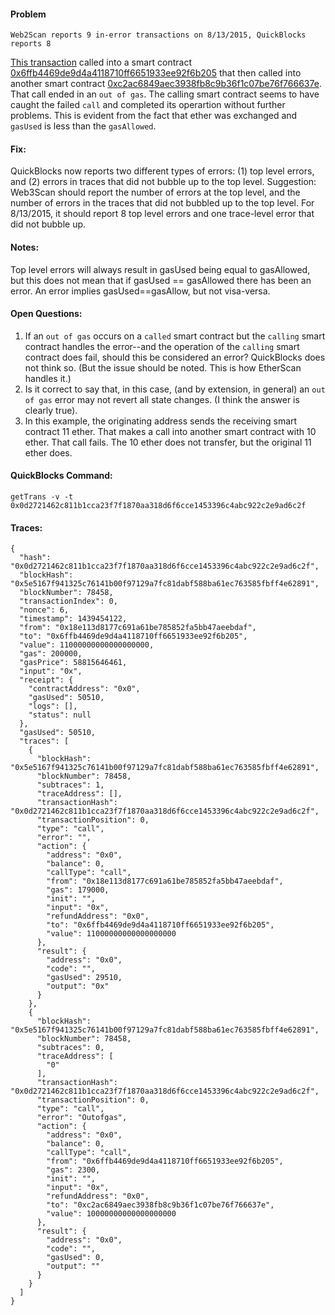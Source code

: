 #### Problem

	Web2Scan reports 9 in-error transactions on 8/13/2015, QuickBlocks reports 8
	
[This transaction](https://etherscan.io/tx/0x0d2721462c811b1cca23f7f1870aa318d6f6cce1453396c4abc922c2e9ad6c2f) called into a smart contract [0x6ffb4469de9d4a4118710ff6651933ee92f6b205](https://etherscan.io/address/0x6ffb4469de9d4a4118710ff6651933ee92f6b205) that then called into another smart contract [0xc2ac6849aec3938fb8c9b36f1c07be76f766637e](https://etherscan.io/address/0xc2ac6849aec3938fb8c9b36f1c07be76f766637e). That call ended in an `out of gas`. The calling smart contract seems to have caught the failed `call` and completed its operartion without further problems. This is evident from the fact that ether was exchanged and `gasUsed` is less than the `gasAllowed`.

#### Fix:

QuickBlocks now reports two different types of errors: (1) top level errors, and (2) errors in traces that did not bubble up to the top level. Suggestion: Web3Scan should report the number of errors at the top level, and the number of errors in the traces that did not bubbled up to the top level. For 8/13/2015, it should report 8 top level errors and one trace-level error that did not bubble up.

#### Notes:

Top level errors will always result in gasUsed being equal to gasAllowed, but this does not mean that if gasUsed == gasAllowed there has been an error. An error implies gasUsed==gasAllow, but not visa-versa.

#### Open Questions:

1. If an `out of gas` occurs on a `called` smart contract but the `calling` smart contract handles the error--and the operation of the `calling` smart contract does fail, should this be considered an error? QuickBlocks does not think so. (But the issue should be noted. This is how EtherScan handles it.)
2. Is it correct to say that, in this case, (and by extension, in general) an `out of gas` error may not revert all state changes. (I think the answer is clearly true).
3. In this example, the originating address sends the receiving smart contract 11 ether. That makes a call into another smart contract with 10 ether. That call fails. The 10 ether does not transfer, but the original 11 ether does.

#### QuickBlocks Command:

	getTrans -v -t 0x0d2721462c811b1cca23f7f1870aa318d6f6cce1453396c4abc922c2e9ad6c2f

#### Traces:
```
{
  "hash": "0x0d2721462c811b1cca23f7f1870aa318d6f6cce1453396c4abc922c2e9ad6c2f",
  "blockHash": "0x5e5167f941325c76141b00f97129a7fc81dabf588ba61ec763585fbff4e62891",
  "blockNumber": 78458,
  "transactionIndex": 0,
  "nonce": 6,
  "timestamp": 1439454122,
  "from": "0x18e113d8177c691a61be785852fa5bb47aeebdaf",
  "to": "0x6ffb4469de9d4a4118710ff6651933ee92f6b205",
  "value": 11000000000000000000,
  "gas": 200000,
  "gasPrice": 58815646461,
  "input": "0x",
  "receipt": {
    "contractAddress": "0x0",
    "gasUsed": 50510,
    "logs": [],
    "status": null
  },
  "gasUsed": 50510,
  "traces": [
    {
      "blockHash": "0x5e5167f941325c76141b00f97129a7fc81dabf588ba61ec763585fbff4e62891",
      "blockNumber": 78458,
      "subtraces": 1,
      "traceAddress": [],
      "transactionHash": "0x0d2721462c811b1cca23f7f1870aa318d6f6cce1453396c4abc922c2e9ad6c2f",
      "transactionPosition": 0,
      "type": "call",
      "error": "",
      "action": {
        "address": "0x0",
        "balance": 0,
        "callType": "call",
        "from": "0x18e113d8177c691a61be785852fa5bb47aeebdaf",
        "gas": 179000,
        "init": "",
        "input": "0x",
        "refundAddress": "0x0",
        "to": "0x6ffb4469de9d4a4118710ff6651933ee92f6b205",
        "value": 11000000000000000000
      },
      "result": {
        "address": "0x0",
        "code": "",
        "gasUsed": 29510,
        "output": "0x"
      }
    },
    {
      "blockHash": "0x5e5167f941325c76141b00f97129a7fc81dabf588ba61ec763585fbff4e62891",
      "blockNumber": 78458,
      "subtraces": 0,
      "traceAddress": [
        "0"
      ],
      "transactionHash": "0x0d2721462c811b1cca23f7f1870aa318d6f6cce1453396c4abc922c2e9ad6c2f",
      "transactionPosition": 0,
      "type": "call",
      "error": "Outofgas",
      "action": {
        "address": "0x0",
        "balance": 0,
        "callType": "call",
        "from": "0x6ffb4469de9d4a4118710ff6651933ee92f6b205",
        "gas": 2300,
        "init": "",
        "input": "0x",
        "refundAddress": "0x0",
        "to": "0xc2ac6849aec3938fb8c9b36f1c07be76f766637e",
        "value": 10000000000000000000
      },
      "result": {
        "address": "0x0",
        "code": "",
        "gasUsed": 0,
        "output": ""
      }
    }
  ]
}
```